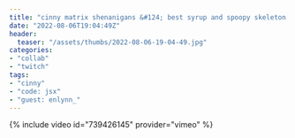 ```yaml
---
title: "cinny matrix shenanigans &#124; best syrup and spoopy skeleton do a code"
date: "2022-08-06T19:04:49Z"
header:
  teaser: "/assets/thumbs/2022-08-06-19-04-49.jpg"
categories:
- "collab"
- "twitch"
tags:
- "cinny"
- "code: jsx"
- "guest: enlynn_"
---
```

{% include video id="739426145" provider="vimeo" %}
